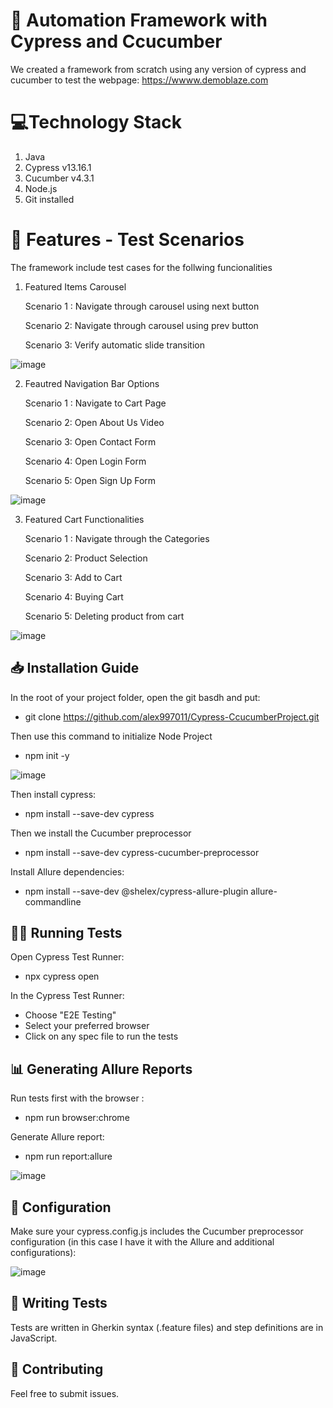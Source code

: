# 🚀 Automation Framework with Cypress and Ccucumber

We created a framework from scratch using any version of cypress and cucumber to test the webpage: https://wwww.demoblaze.com

# 💻Technology Stack

1. Java
2. Cypress v13.16.1
3. Cucumber v4.3.1
4. Node.js
5. Git installed

# 🔎 Features - Test Scenarios
The framework include test cases for the follwing funcionalities

1. Featured Items Carousel
   
     Scenario 1 : Navigate through carousel using next button
   
     Scenario 2: Navigate through carousel using prev button

     Scenario 3: Verify automatic slide transition
   

  ![image](https://github.com/user-attachments/assets/e5aca565-4c56-46a5-b096-98d51f831f2d)



2. Feautred Navigation Bar Options
   
     Scenario 1 : Navigate to Cart Page
   
     Scenario 2: Open About Us Video

     Scenario 3: Open Contact Form

     Scenario 4: Open Login Form

     Scenario 5: Open Sign Up Form

   
![image](https://github.com/user-attachments/assets/0da4f8e7-5ac9-441a-bca6-67fccdac524c)


   
3. Featured Cart Functionalities

     Scenario 1 : Navigate through the Categories
   
     Scenario 2: Product Selection

     Scenario 3: Add to Cart

     Scenario 4: Buying Cart

     Scenario 5: Deleting product from cart
   
![image](https://github.com/user-attachments/assets/5d59b742-2619-4657-8230-44f08925d711)


## 📥 Installation Guide

In the root of your project folder, open the git basdh and put:

- git clone https://github.com/alex997011/Cypress-CcucumberProject.git

Then use this command to initialize Node Project

- npm init -y

![image](https://github.com/user-attachments/assets/f94e6e55-c25d-4da7-8da6-374fc723f766)

Then install cypress:

- npm install --save-dev cypress

Then we install the Cucumber preprocessor

- npm install --save-dev cypress-cucumber-preprocessor

Install Allure dependencies:

- npm install --save-dev @shelex/cypress-allure-plugin allure-commandline


## 🏃‍♂️ Running Tests

Open Cypress Test Runner:

- npx cypress open

In the Cypress Test Runner:

   - Choose "E2E Testing"
   - Select your preferred browser
   - Click on any spec file to run the tests

## 📊 Generating Allure Reports

Run tests first with the browser :

- npm run browser:chrome   

Generate Allure report:

- npm run report:allure 

![image](https://github.com/user-attachments/assets/597017c5-07ab-4fea-b85f-adc53e414b51)


## 🔧 Configuration


Make sure your cypress.config.js includes the Cucumber preprocessor configuration (in this case I have it with the Allure and additional configurations):

![image](https://github.com/user-attachments/assets/9781ea1a-89c4-4b1e-a7a3-4a83c9739ca6)


## 📝 Writing Tests


Tests are written in Gherkin syntax (.feature files) and step definitions are in JavaScript.


## 🤝 Contributing

Feel free to submit issues.


















